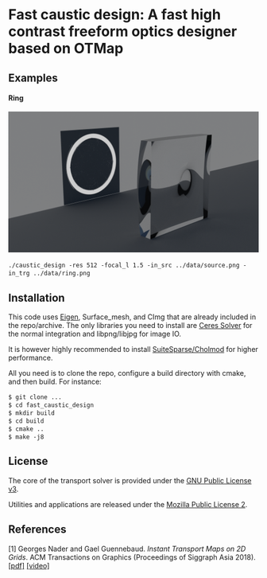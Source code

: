 # Fast caustic design: A fast high contrast freeform optics designer based on OTMap

## Examples

#### Ring
![bilinear barycenters](data/ring_sim.png)

```
./caustic_design -res 512 -focal_l 1.5 -in_src ../data/source.png -in_trg ../data/ring.png
```

## Installation

This code uses [Eigen](https://eigen.tuxfamily.org), Surface_mesh, and CImg that are already included in the repo/archive.
The only libraries you need to install are [Ceres Solver](http://ceres-solver.org/) for the normal integration and libpng/libjpg for image IO.

It is however highly recommended to install [SuiteSparse/Cholmod](http://faculty.cse.tamu.edu/davis/suitesparse.html) for higher performance.

All you need is to clone the repo, configure a build directory with cmake, and then build.
For instance:

````
$ git clone ...
$ cd fast_caustic_design
$ mkdir build
$ cd build
$ cmake ..
$ make -j8
````

## License

The core of the transport solver is provided under the [GNU Public License v3](https://www.gnu.org/licenses/gpl-3.0.html).

Utilities and applications are released under the [Mozilla Public License 2](https://www.mozilla.org/en-US/MPL/2.0/).

## References

[1] Georges Nader and Gael Guennebaud. _Instant Transport Maps on 2D Grids_. ACM Transactions on Graphics (Proceedings of Siggraph Asia 2018). [[pdf]](https://hal.inria.fr/hal-01884157) [[video]](https://www.youtube.com/watch?v=Ofz4-reJQRk)
